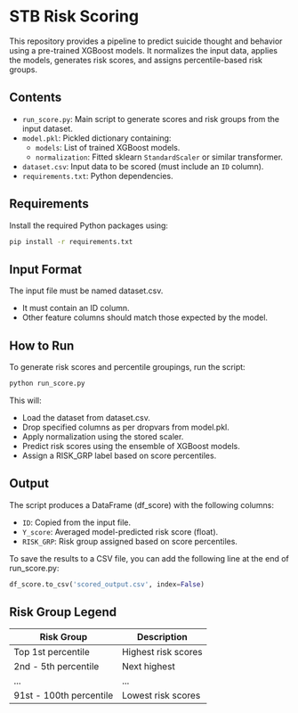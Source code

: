 # STB Risk Scoring

This repository provides a pipeline to predict suicide thought and behavior using a pre-trained XGBoost models. It normalizes the input data, applies the models, generates risk scores, and assigns percentile-based risk groups.

## Contents

- `run_score.py`: Main script to generate scores and risk groups from the input dataset.
- `model.pkl`: Pickled dictionary containing:
  - `models`: List of trained XGBoost models.
  - `normalization`: Fitted sklearn `StandardScaler` or similar transformer.
- `dataset.csv`: Input data to be scored (must include an `ID` column).
- `requirements.txt`: Python dependencies.

## Requirements

Install the required Python packages using:

```bash
pip install -r requirements.txt
```

## Input Format
The input file must be named dataset.csv.
- It must contain an ID column.
- Other feature columns should match those expected by the model.

## How to Run
To generate risk scores and percentile groupings, run the script:

```bash
python run_score.py
```

This will:
- Load the dataset from dataset.csv.
- Drop specified columns as per dropvars from model.pkl.
- Apply normalization using the stored scaler.
- Predict risk scores using the ensemble of XGBoost models.
- Assign a RISK_GRP label based on score percentiles.


## Output
The script produces a DataFrame (df_score) with the following columns:
- `ID`: Copied from the input file.
- `Y_score`: Averaged model-predicted risk score (float).
- `RISK_GRP`: Risk group assigned based on score percentiles.

To save the results to a CSV file, you can add the following line at the end of run_score.py:

```python
df_score.to_csv('scored_output.csv', index=False)
```

## Risk Group Legend

| Risk Group              | Description         |
| ----------------------- | ------------------- |
| Top 1st percentile      | Highest risk scores |
| 2nd - 5th percentile    | Next highest        |
| ...                     | ...                 |
| 91st - 100th percentile | Lowest risk scores  |


